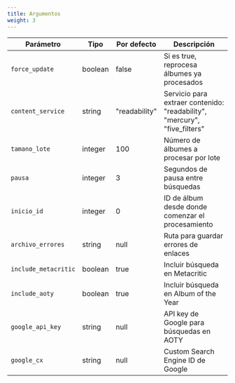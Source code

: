 ```yaml
---
title: Argumentos
weight: 3
---
```


|Parámetro|Tipo|Por defecto|Descripción|
|---|---|---|---|
|`force_update`|boolean|false|Si es true, reprocesa álbumes ya procesados|
|`content_service`|string|"readability"|Servicio para extraer contenido: "readability", "mercury", "five_filters"|
|`tamano_lote`|integer|100|Número de álbumes a procesar por lote|
|`pausa`|integer|3|Segundos de pausa entre búsquedas|
|`inicio_id`|integer|0|ID de álbum desde donde comenzar el procesamiento|
|`archivo_errores`|string|null|Ruta para guardar errores de enlaces|
|`include_metacritic`|boolean|true|Incluir búsqueda en Metacritic|
|`include_aoty`|boolean|true|Incluir búsqueda en Album of the Year|
|`google_api_key`|string|null|API key de Google para búsquedas en AOTY|
|`google_cx`|string|null|Custom Search Engine ID de Google|
